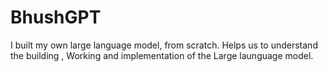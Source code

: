 # BhushGPT
I built my own large language model, from scratch. Helps us to understand the building , Working and implementation of the Large launguage model.
